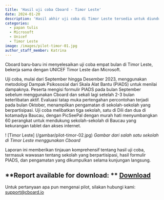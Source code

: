 ```yaml
---
title: 'Hasil uji coba Cboard - Timor Leste'
date: 2024-01-20
description: 'Hasil akhir uji coba di Timor Leste tersedia untuk diunduh'
categories:
  - papan tulis
  - Microsoft
  - Unicef
  - Timor Leste
image: /images/pilot-timor-01.jpg
author_staff_member: Katrina
---
```


Cboard baru-baru ini menyelesaikan uji coba empat bulan di Timor Leste, bekerja sama dengan UNICEF Timor Leste dan Microsoft.

Uji coba, mulai dari September hingga Desember 2023, menggunakan metodologi Dampak Psikososial dari Skala Alat Bantu (PIADS) untuk menilai dampaknya. Peserta mengisi formulir PIADS pada bulan September sebelum menggunakan Cboard dan sekali lagi setelah 2-3 bulan keterlibatan aktif. Evaluasi tatap muka pertengahan percontohan terjadi pada bulan Oktober, menampilkan pengamatan di sekolah-sekolah yang berpartisipasi. Uji coba melibatkan tiga sekolah, satu di Dili dan dua di kotamadya Baucau, dengan PicSeePal dengan murah hati menyumbangkan 60 perangkat untuk mendukung sekolah-sekolah di Baucau yang kekurangan tablet dan akses internet.

! [Timor Leste] (/gambar/pilot-timor-02.jpg)
_Gambar dari salah satu sekolah di Timor Leste menggunakan Cboard_

Laporan ini memberikan tinjauan komprehensif tentang hasil uji coba, termasuk wawasan tentang sekolah yang berpartisipasi, hasil formulir PIADS, dan pengamatan yang dikumpulkan selama kunjungan langsung.

## \*\*Report available for download: \*\* [Download](https://www.cboard.io/documents/CboardTimorLestePilot2023Report.pdf)

Untuk pertanyaan apa pun mengenai pilot, silakan hubungi kami: [support@cboard.io](support@cboard.io)
